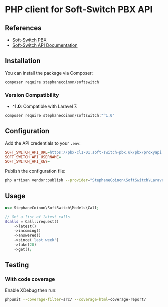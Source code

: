 # PHP client for Soft-Switch PBX API

## References

- [Soft-Switch PBX](http://www.it-communicationsltd.co.uk/Soft-Switch-PBX)
- [Soft-Switch API Documentation](docs/api.md)

## Installation

You can install the package via Composer:

```bash
composer require stephanecoinon/softswitch
```

### Version Compatibility

- **^1.0**: Compatible with Laravel 7.
```bash
composer require stephanecoinon/softswitch:"^1.0"
```

## Configuration

Add the API credentials to your `.env`:

```ini
SOFT_SWITCH_API_URL=https://pbx-cl1-01.soft-switch-pbx.uk/pbx/proxyapi.php
SOFT_SWITCH_API_USERNAME=
SOFT_SWITCH_API_KEY=
```

Publish the configuration file:

```bash
php artisan vendor:publish --provider="StephaneCoinon\SoftSwitch\Laravel\SoftSwitchServiceProvider"
```

## Usage

```php
use StephaneCoinon\SoftSwitch\Models\Call;

// Get a list of latest calls
$calls = Call::request()
    ->latest()
    ->incoming()
    ->answered()
    ->since('last week')
    ->take(20)
    ->get();
```

## Testing

### With code coverage

Enable XDebug then run:

```bash
phpunit --coverage-filter=src/ --coverage-html=coverage-report/
```
